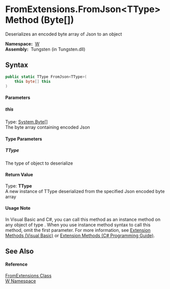 FromExtensions.FromJson&lt;TType> Method (Byte[])
=================================================
   Deserializes an encoded byte array of Json to an object

  **Namespace:**  [W][1]  
  **Assembly:**  Tungsten (in Tungsten.dll)

Syntax
------

```csharp
public static TType FromJson<TType>(
	this byte[] this
)

```

#### Parameters

##### *this*
Type: [System.Byte][2][]  
The byte array containing encoded Json

#### Type Parameters

##### *TType*
The type of object to deserialize

#### Return Value
Type: **TType**  
A new instance of TType deserialized from the specified Json encoded byte array
#### Usage Note
In Visual Basic and C#, you can call this method as an instance method on any object of type . When you use instance method syntax to call this method, omit the first parameter. For more information, see [Extension Methods (Visual Basic)][3] or [Extension Methods (C# Programming Guide)][4].

See Also
--------

#### Reference
[FromExtensions Class][5]  
[W Namespace][1]  

[1]: ../README.md
[2]: http://msdn.microsoft.com/en-us/library/yyb1w04y
[3]: http://msdn.microsoft.com/en-us/library/bb384936.aspx
[4]: http://msdn.microsoft.com/en-us/library/bb383977.aspx
[5]: README.md